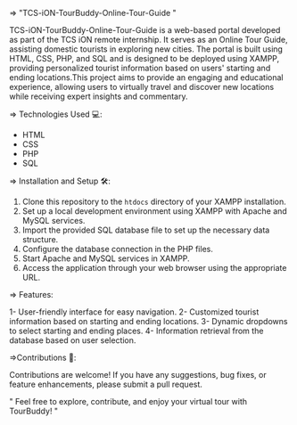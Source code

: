 => "TCS-iON-TourBuddy-Online-Tour-Guide "

TCS-iON-TourBuddy-Online-Tour-Guide is a web-based portal developed as part of the TCS iON remote internship. It serves as an Online Tour Guide, assisting domestic tourists in exploring new cities. The portal is built using HTML, CSS, PHP, and SQL and is designed to be deployed using XAMPP, providing personalized tourist information based on users' starting and ending locations.This project aims to provide an engaging and educational experience, allowing users to virtually travel and discover new locations while receiving expert insights and commentary.

=> Technologies Used 💻:

- HTML
- CSS
- PHP
- SQL

=> Installation and Setup 🛠️:

1. Clone this repository to the `htdocs` directory of your XAMPP installation.
2. Set up a local development environment using XAMPP with Apache and MySQL services.
3. Import the provided SQL database file to set up the necessary data structure.
4. Configure the database connection in the PHP files.
5. Start Apache and MySQL services in XAMPP.
6. Access the application through your web browser using the appropriate URL.


=> Features:

1- User-friendly interface for easy navigation.
2- Customized tourist information based on starting and ending locations.
3- Dynamic dropdowns to select starting and ending places.
4- Information retrieval from the database based on user selection.



=>Contributions 👥:
 
Contributions are welcome! If you have any suggestions, bug fixes, or feature enhancements, please submit a pull request.


" Feel free to explore, contribute, and enjoy your virtual tour with TourBuddy! "
